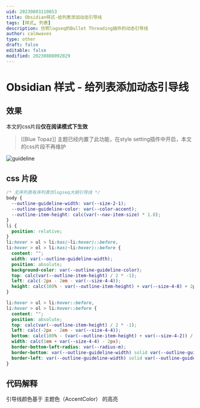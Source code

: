 ```yaml
---
uid: 20230803110853
title: Obsidian样式-给列表添加动态引导线
tags: [样式, 列表]
description: 仿照logseq的Bullet Threading插件的动态引导线
author: calmwaves
type: other
draft: false
editable: false
modified: 20230808092029
---
```


# Obsidian 样式 - 给列表添加动态引导线

## 效果

本文的css片段**仅在阅读模式下生效**

> [[Blue Topaz]] 主题已经内置了此功能，在style setting插件中开启，本文的css片段不再维护

![guideline](https://cdn.pkmer.cn/images/202308080918309.gif)

## css 片段

```css
/* 无序列表有序列表仿logseq大纲引导线 */
body {
  --outline-guideline-width: var(--size-2-1);
  --outline-guideline-color: var(--color-accent);
  --outline-item-height: calc(var(--nav-item-size) * 1.8);
}
li {
  position: relative;
}
li:hover > ul > li:has(~li:hover)::before,
li:hover > ol > li:has(~li:hover)::before {
  content: "";
  width: var(--outline-guideline-width);
  position: absolute;
  background-color: var(--outline-guideline-color);
  top: calc(var(--outline-item-height) / 2 * -1);
  left: calc(-2px - 2em - var(--size-4-4));
  height: calc(100% - var(--outline-item-height) + var(--size-4-8) + 2px);
}

li:hover > ul > li:hover::before,
li:hover > ol > li:hover::before {
  content: "";
  position: absolute;
  top: calc(var(--outline-item-height) / 2 * -1);
  left: calc(-2px - 2em - var(--size-4-4));
  bottom: calc(100% - (var(--outline-item-height) + var(--size-4-2)) / 2 + 1px);
  width: calc(1em + var(--size-4-4) - 2px);
  border-bottom-left-radius: var(--radius-m);
  border-bottom: var(--outline-guideline-width) solid var(--outline-guideline-color);
  border-left: var(--outline-guideline-width) solid var(--outline-guideline-color);
}
```

## 代码解释

引导线颜色基于 主题色（AccentColor） 的高亮